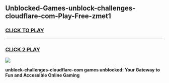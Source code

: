
## Unblocked-Games-unblock-challenges-cloudflare-com-Play-Free-zmet1
<h3>
<a href="https://premium76.site?title=unblock-challenges-cloudflare-com&ref=23A">CLICK TO PLAY</a></h3>
<hr>

<h3>
<a href="https://premium76.site?title=unblock-challenges-cloudflare-com&ref=23A">CLICK 2 PLAY</a>
  
</h3>

<a href="https://premium76.site?title=unblock-challenges-cloudflare-com&ref=23A"><img src="https://clearcache.store/games.png"></a>


**unblock-challenges-cloudflare-com games unblocked: Your Gateway to Fun and Accessible Online Gaming**
